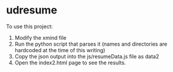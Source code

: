 udresume
========


To use this project:
1. Modify the xmind file
2. Run the python script that parses it (names and directories are hardcoded at the time of this writing)
3.  Copy the json output into the js/resumeData.js file as data2
4. Open the index2.html page to see the results.